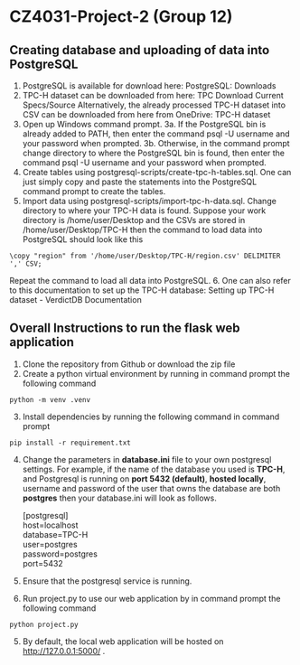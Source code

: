 # CZ4031-Project-2 (Group 12)
## Creating database and uploading of data into PostgreSQL
1. PostgreSQL is available for download here: PostgreSQL: Downloads
2. TPC-H dataset can be downloaded from here: TPC Download Current Specs/Source 
Alternatively, the already processed TPC-H dataset into CSV can be downloaded from here from OneDrive: TPC-H dataset
3. Open up Windows command prompt. 
3a. If the PostgreSQL bin is already added to PATH, then enter the command psql -U username and your password when prompted. 
3b. Otherwise, in the command prompt change directory to where the PostgreSQL bin is found, then enter the command psql -U username and your password when prompted. 
4. Create tables using postgresql-scripts/create-tpc-h-tables.sql. One can just simply copy and paste the statements into the PostgreSQL command prompt to create the tables. 
5. Import data using postgresql-scripts/import-tpc-h-data.sql. Change directory to where your TPC-H data is found. Suppose your work directory is /home/user/Desktop and the CSVs are stored in /home/user/Desktop/TPC-H then the command to load data into PostgreSQL should look like this
```console
\copy "region" from '/home/user/Desktop/TPC-H/region.csv' DELIMITER ',' CSV;
``` 
Repeat the command to load all data into PostgreSQL. 
6. One can also refer to this documentation to set up the TPC-H database: Setting up TPC-H dataset - VerdictDB Documentation

## Overall Instructions to run the flask web application
1. Clone the repository from Github or download the zip file
2. Create a python virtual environment by running in command prompt the following command
```console
python -m venv .venv
``` 
3. Install dependencies by running the following command in command prompt
```console
pip install -r requirement.txt
```
4. Change the parameters in **database.ini** file to your own postgresql settings. For example, if the name of the database you used is **TPC-H**, and Postgresql is running on **port 5432 (default)**, **hosted locally**, username and password of the user that owns the database are both **postgres** then your database.ini will look as follows.

    [postgresql]    
    host=localhost    
    database=TPC-H   
    user=postgres   
    password=postgres   
    port=5432   

5. Ensure that the postgresql service is running. 
6. Run project.py to use our web application by in command prompt the following command
```console
python project.py
```
5. By default, the local web application will be hosted on http://127.0.0.1:5000/ .
